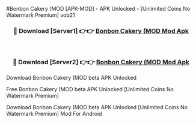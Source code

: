 #Bonbon Cakery (MOD [APK-MOD] - APK Unlocked - [Unlimited Coins No Watermark Premium] vob21



<div align="center">

<h3>🔴 Download [Server1] 👉👉 <a href="https://momento.my/?title=Bonbon_Cakery_(MOD">Bonbon Cakery (MOD Mod Apk</a></h3><br>

<h3>🔴 Download [Server2] 👉👉 <a href="https://momento.my/?title=Bonbon_Cakery_(MOD">Bonbon Cakery (MOD Mod Apk</a></h3>
</div>



Download Bonbon Cakery (MOD beta APK Unlocked

Free Bonbon Cakery (MOD beta APK Unlocked [Unlimited Coins No Watermark Premium]

Download Bonbon Cakery (MOD beta APK Unlocked [Unlimited Coins No Watermark Premium] Mod For Android
